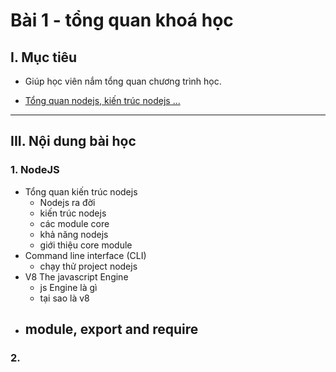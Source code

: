 # Bài 1 - tổng quan khoá học

## I. Mục tiêu

 *  Giúp học viên nắm tổng quan chương trình học.

 * [Tổng quan nodejs, kiến trúc nodejs ...](###1._NodeJS)
------
## III. Nội dung bài học 
### 1. NodeJS

- Tổng quan kiến trúc nodejs
    - Nodejs ra đời
    - kiến trúc nodejs
    - các module core
    - khả năng nodejs
    - giới thiệu core module
- Command line interface (CLI) 
    - chạy thử project nodejs
- V8 The javascript Engine
    - js Engine là gì
    - tại sao là v8
- module, export and require
    - 




### 2. 